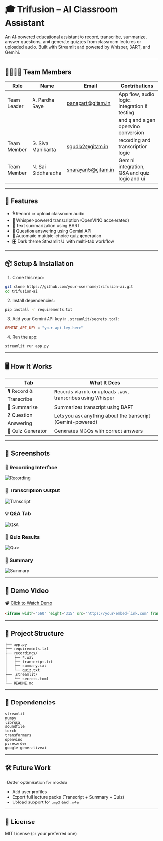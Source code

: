 
# 🎓 Trifusion – AI Classroom Assistant

An AI-powered educational assistant to record, transcribe, summarize, answer questions, and generate quizzes from classroom lectures or uploaded audio. Built with Streamlit and powered by Whisper, BART, and Gemini.

---

## 👨‍👩‍👧‍👦 Team Members

| Role         | Name                | Email                        | Contributions                                      |
|--------------|---------------------|------------------------------|----------------------------------------------------|
| Team Leader  | A. Pardha Saye      | panapart@gitam.in            | App flow, audio logic, integration & testing       |
|              |                     |                              | and q and a gen openvino conversion                |
| Team Member  | G. Siva Manikanta   | sgudla2@gitam.in             | recording and transcription logic                  |
| Team Member  | N. Sai Siddharadha  | snarayan5@gitam.in           | Gemini integration, Q&A and quiz logic and ui      |


---

## 🚀 Features

- 🎙 Record or upload classroom audio
- 📝 Whisper-powered transcription (OpenVINO accelerated)
- 📄 Text summarization using BART
- 🤖 Question answering using Gemini API
- 🧪 Automatic multiple-choice quiz generation
- 🎛️ Dark theme Streamlit UI with multi-tab workflow

---

## 📦 Setup & Installation

1. Clone this repo:

```bash
git clone https://github.com/your-username/trifusion-ai.git
cd trifusion-ai
```

2. Install dependencies:

```bash
pip install -r requirements.txt
```

3. Add your Gemini API key in `.streamlit/secrets.toml`:

```toml
GEMINI_API_KEY = "your-api-key-here"
```

4. Run the app:

```bash
streamlit run app.py
```

---

## 🖥️ How It Works

| Tab                | What It Does                                                     |
|--------------------|------------------------------------------------------------------|
| 🎙 Record & Transcribe | Records via mic or uploads `.wav`, transcribes using Whisper |
| 📝 Summarize        | Summarizes transcript using BART                               |
| ❓ Question Answering | Lets you ask anything about the transcript (Gemini-powered)  |
| 🧪 Quiz Generator   | Generates MCQs with correct answers                            |

---

## 📸 Screenshots

### 🔴 Recording Interface
![Recording]([./recordings/Screenshot%202025-07-12%20230840.png](https://drive.google.com/file/d/1I5fiVicbkXiG91xyLgcHZjjFd-v2aAOS/view?usp=sharing))

### 📄 Transcription Output
![Transcript]([./recordings/Screenshot%202025-07-12%20230857.png](https://drive.google.com/file/d/1WtozyXnY3fPJ4Z_rzCzjSqm2dbSUWGJI/view?usp=sharing))

### 💡 Q&A Tab
![Q&A]([./recordings/Screenshot%202025-07-12%20230912.png](https://drive.google.com/file/d/1o3AdoHQLG71tBjVxpSSL1_nANSbUrk_v/view?usp=sharing))

### 🧠 Quiz Results
![Quiz]([./recordings/Screenshot%202025-07-12%20230940.png](https://drive.google.com/file/d/1hCzsaXQv7LndmExXvcfxVUKMyckARlsD/view?usp=sharing))

### 📝 Summary
![Summary]([./recordings/Screenshot%202025-07-12%20231001.png](https://drive.google.com/file/d/11I2pB8g7NcqhapId-gPgJuUGkSZ6QKmB/view?usp=sharing))

---

## 🎥 Demo Video

📽️ [Click to Watch Demo]([https://your-link-here.com](https://drive.google.com/file/d/1c84dbWXYKZqSEqa6jJpSZ7481ElS2cNQ/view?usp=sharing))

```html
<iframe width="560" height="315" src="https://your-embed-link.com" frameborder="0" allowfullscreen></iframe>
```

---

## 📁 Project Structure

```
├── app.py
├── requirements.txt
├── recordings/
│   ├── *.wav
│   ├── transcript.txt
│   ├── summary.txt
│   └── quiz.txt
├── .streamlit/
│   └── secrets.toml
└── README.md
```

---

## 📎 Dependencies

```
streamlit
numpy
librosa
soundfile
torch
transformers
openvino
pvrecorder
google-generativeai
```

---

## 🛠 Future Work

-Better optimization for models
- Add user profiles
- Export full lecture packs (Transcript + Summary + Quiz)
- Upload support for `.mp3` and `.m4a`

---

## 📜 License

MIT License (or your preferred one)
